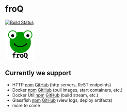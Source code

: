 # froQ

[![Build Status](https://travis-ci.org/DaAitch/froq.svg?branch=master)](https://travis-ci.org/DaAitch/froq)

<img src="froq.png" width="100" alt="froQ logo" />

## Currently we support

- HTTP [npm](https://www.npmjs.com/package/froq-http) [GitHub](https://github.com/DaAitch/froq/tree/master/packages/froq-http/README.md) (http servers, ReST endpoints)
- Docker [npm](https://www.npmjs.com/package/froq-docker) [GitHub](https://github.com/DaAitch/froq/tree/master/packages/froq-docker/README.md) (pull images, start containers, etc.)
- Docker Util [npm](https://www.npmjs.com/package/froq-docker-util) [GitHub](https://github.com/DaAitch/froq/tree/master/packages/froq-docker-util/README.md) (build stream, etc.)
- Glassfish [npm](https://www.npmjs.com/package/froq-glassfish) [GitHub](https://github.com/DaAitch/froq/tree/master/packages/froq-glassfish/README.md) (view logs, deploy artifacts)
- more to come
